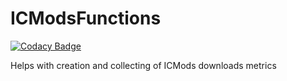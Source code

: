 # ICModsFunctions

[![Codacy Badge](https://api.codacy.com/project/badge/Grade/789dd498e53d4e6ba53fea1fd1328fe1)](https://app.codacy.com/gh/NikolaySavenko/ICModsFunctions?utm_source=github.com&utm_medium=referral&utm_content=NikolaySavenko/ICModsFunctions&utm_campaign=Badge_Grade_Settings)

Helps with creation and collecting of ICMods downloads metrics
